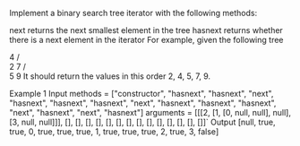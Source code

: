Implement a binary search tree iterator with the following methods:

next returns the next smallest element in the tree
hasnext returns whether there is a next element in the iterator
For example, given the following tree

   4
  / \
 2   7
    / \
   5   9
It should return the values in this order 2, 4, 5, 7, 9.

Example 1
Input
methods = ["constructor", "hasnext", "hasnext", "next", "hasnext", "hasnext", "hasnext", "next", "hasnext", "hasnext", "hasnext", "next", "hasnext", "next", "hasnext"]
arguments = [[[2, [1, [0, null, null], null], [3, null, null]]], [], [], [], [], [], [], [], [], [], [], [], [], [], []]`
Output
[null, true, true, 0, true, true, true, 1, true, true, true, 2, true, 3, false]
